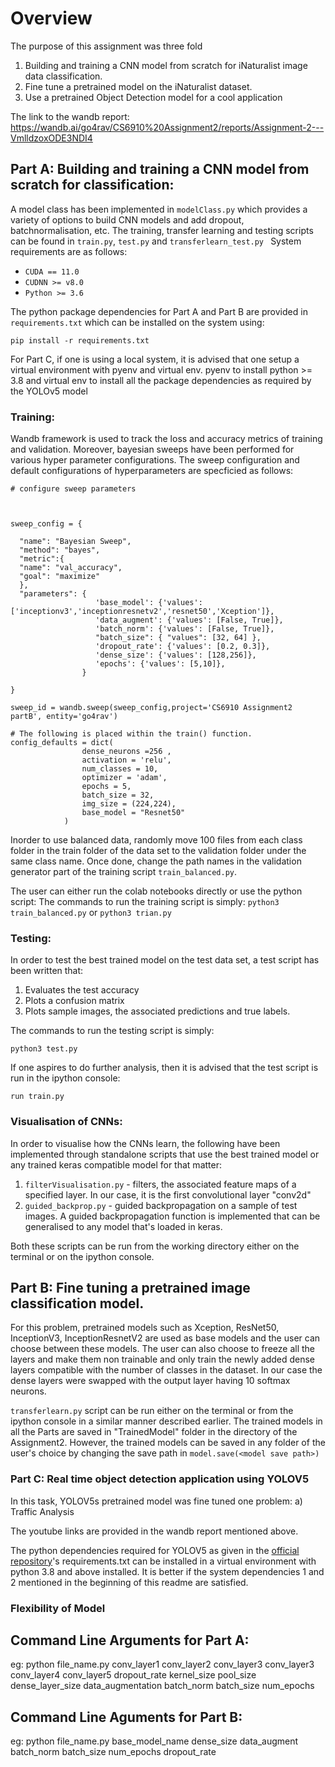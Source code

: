
# Overview
The purpose of this assignment was three fold
1. Building and training a CNN model from scratch for iNaturalist image data classification.
2. Fine tune a pretrained model on the iNaturalist dataset.
3. Use a pretrained Object Detection model for a cool application



The link to the wandb report:
https://wandb.ai/go4rav/CS6910%20Assignment2/reports/Assignment-2---VmlldzoxODE3NDI4

## Part A: Building and training a CNN model from scratch for classification:

A model class has been implemented in ```modelClass.py``` which provides a variety of options to build CNN models and add dropout, batchnormalisation, etc. 
The training, transfer learning and testing scripts can be found in ```train.py```, ```test.py``` and ```transferlearn_test.py ```
System requirements are as follows:
- ```CUDA == 11.0```
- ```CUDNN >= v8.0```
- ```Python >= 3.6 ```

The python package dependencies for Part A and Part B are provided in ```requirements.txt``` which can be installed on the system using:

```
pip install -r requirements.txt
```

For Part C, if one is using a local system, it is advised that one setup a virtual environment with pyenv and virtual env.
pyenv to install python >= 3.8 and virtual env to install all the package dependencies as required by the YOLOv5 model 
### Training:
Wandb framework is used to track the loss and accuracy metrics of training and validation. Moreover, bayesian sweeps have been performed for various hyper parameter configurations. 
The sweep configuration and default configurations of hyperparameters are specficied as follows:
```
# configure sweep parameters



sweep_config = {
    
  "name": "Bayesian Sweep",
  "method": "bayes",
  "metric":{
  "name": "val_accuracy",
  "goal": "maximize"
  },
  "parameters": {
                   'base_model': {'values': ['inceptionv3','inceptionresnetv2','resnet50','Xception']},
                   'data_augment': {'values': [False, True]},
                   'batch_norm': {'values': [False, True]}, 
                   "batch_size": { "values": [32, 64] },
                   'dropout_rate': {'values': [0.2, 0.3]},
                   'dense_size': {'values': [128,256]},
                   'epochs': {'values': [5,10]}, 
                }
    
}

sweep_id = wandb.sweep(sweep_config,project='CS6910 Assignment2 partB', entity='go4rav')

# The following is placed within the train() function. 
config_defaults = dict(
                dense_neurons =256 ,
                activation = 'relu',
                num_classes = 10,
                optimizer = 'adam',
                epochs = 5,
                batch_size = 32, 
                img_size = (224,224),
                base_model = "Resnet50"
            ) 
```
Inorder to use balanced data, randomly move 100 files from each class folder in the train folder of the data set to the validation folder under the same class name. Once done, change the path names in the validation generator part of the training script ```train_balanced.py```.
 
The user can either run the colab notebooks directly or use the python script:
The commands to run the training script is simply:
```python3 train_balanced.py```
or 
```python3 trian.py```


### Testing:

In order to test the best trained model on the test data set, a test script has been written that:
1. Evaluates the test accuracy
2. Plots a confusion matrix
3. Plots sample images, the associated predictions and true labels.
 
The commands to run the testing script is simply:

```python3 test.py```

If one aspires to do further analysis, then it is advised that the test script is run in the ipython console:

```run train.py```

### Visualisation of CNNs:

In order to visualise how the CNNs learn, the following have been implemented through standalone scripts that use the best trained model or any trained keras compatible model for that matter:
1. ```filterVisualisation.py``` - filters, the associated feature maps of a specified layer. In our case, it is the first convolutional layer "conv2d"
2. ```guided_backprop.py``` - guided backpropagation on a sample of test images. A guided backpropagation function is implemented that can be generalised to any model that's loaded in keras. 

Both these scripts can be run from the working directory either on the terminal or on the ipython console.


## Part B: Fine tuning a pretrained image classification model.
For this problem, pretrained models such as Xception, ResNet50, InceptionV3, InceptionResnetV2 are used as base models and the user can choose between these models.
The user can also choose to freeze all the layers and make them non trainable and only train the newly added dense layers compatible with the number of classes in the dataset. 
In our case the dense layers were swapped with the output layer having 10 softmax neurons.

```transferlearn.py``` script can be run either on the terminal or from the ipython console in a similar manner described earlier. The trained models in all the Parts are saved in "TrainedModel" folder in the directory of the Assignment2. However, the trained models can be saved in any folder of the user's choice by changing the save path in 
```model.save(<model save path>)```

### Part C: Real time object detection application using YOLOV5

In this task, YOLOV5s pretrained model was fine tuned one problem:
a) Traffic Analysis

The youtube links are provided in the wandb report mentioned above. 

The python dependencies required for YOLOV5 as given in the [official repository](https://github.com/ultralytics/yolov5)'s requirements.txt can be installed in a virtual environment with python 3.8 and above installed. 
It is  better if the system dependencies 1 and 2 mentioned in the beginning of this readme are satisfied.  


### Flexibility of Model
## Command Line Arguments for Part A:

eg: python file_name.py conv_layer1 conv_layer2 conv_layer3 conv_layer3 conv_layer4 conv_layer5 dropout_rate kernel_size pool_size dense_layer_size data_augmentation batch_norm batch_size num_epochs

## Command Line Aguments for Part B:

eg: python file_name.py base_model_name dense_size data_augment batch_norm batch_size num_epochs dropout_rate


